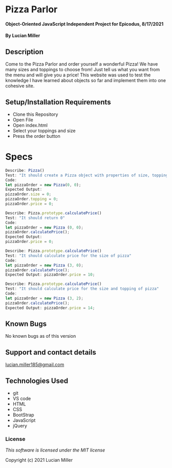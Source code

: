 # Pizza Parlor

#### Object-Oriented JavaScript Independent Project for Epicodus, 8/17/2021

#### By Lucian Miller

## Description

Come to the Pizza Parlor and order yourself a wonderful Pizza! We have many sizes and toppings to choose from! Just tell us what you want from the menu and will give you a price! This website was used to test the knowledge I have learned about objects so far and implement them into one cohesive site.

## Setup/Installation Requirements

* Clone this Repository
* Open File
* Open index.html
* Select your toppings and size
* Press the order button

# Specs

```js
Describe: Pizza()
Test: "It should create a Pizza object with properties of size, topping and price equaling 0"
Code: 
let pizzaOrder = new Pizza(0, 0);
Expected Output: 
pizzaOrder.size = 0;
pizzaOrder.topping = 0;
pizzaOrder.price = 0;

Describe: Pizza.prototype.calculatePrice()
Test: "It should return 0"
Code:
let pizzaOrder = new Pizza (0, 0);
pizzaOrder.calculatePrice();
Expected Output:
pizzaOrder.price = 0;

Describe: Pizza.prototype.calculatePrice()
Test: "It should calculate price for the size of pizza"
Code:
let pizzaOrder = new Pizza (3, 0);
pizzaOrder.calculatePrice();
Expected Output: pizzaOrder.price = 10;

Describe: Pizza.prototype.calculatePrice()
Test: "It should calculate price for the size and topping of pizza"
Code:
let pizzaOrder = new Pizza (3, 2);
pizzaOrder.calculatePrice();
Expected Output: pizzaOrder.price = 14;
```

## Known Bugs

No known bugs as of this version

## Support and contact details

lucian.miller185@gmail.com

## Technologies Used

* git
* VS code
* HTML
* CSS
* BootStrap
* JavaScript
* jQuery

### License

*This software is licensed under the MIT license*

Copyright (c) 2021 Lucian Miller
